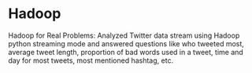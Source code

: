 # Hadoop
Hadoop for Real Problems: Analyzed Twitter data stream using Hadoop python streaming mode and answered questions like who tweeted most, average tweet length, proportion of bad words used in a tweet, time and day for most tweets, most mentioned hashtag, etc. 

